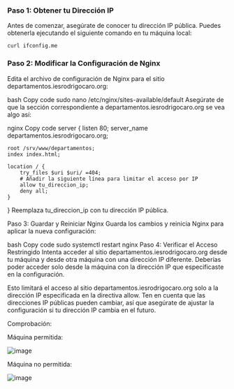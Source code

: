 ### Paso 1: Obtener tu Dirección IP
Antes de comenzar, asegúrate de conocer tu dirección IP pública. Puedes obtenerla ejecutando el siguiente comando en tu máquina local:

```
curl ifconfig.me
```

### Paso 2: Modificar la Configuración de Nginx
Edita el archivo de configuración de Nginx para el sitio departamentos.iesrodrigocaro.org:

bash
Copy code
sudo nano /etc/nginx/sites-available/default
Asegúrate de que la sección correspondiente a departamentos.iesrodrigocaro.org se vea algo así:

nginx
Copy code
server {
    listen 80;
    server_name departamentos.iesrodrigocaro.org;

    root /srv/www/departamentos;
    index index.html;

    location / {
        try_files $uri $uri/ =404;
        # Añadir la siguiente línea para limitar el acceso por IP
        allow tu_direccion_ip;
        deny all;
    }
}
Reemplaza tu_direccion_ip con tu dirección IP pública.

Paso 3: Guardar y Reiniciar Nginx
Guarda los cambios y reinicia Nginx para aplicar la nueva configuración:

bash
Copy code
sudo systemctl restart nginx
Paso 4: Verificar el Acceso Restringido
Intenta acceder al sitio departamentos.iesrodrigocaro.org desde tu máquina y desde otra máquina con una dirección IP diferente. Deberías poder acceder solo desde la máquina con la dirección IP que especificaste en la configuración.

Esto limitará el acceso al sitio departamentos.iesrodrigocaro.org solo a la dirección IP especificada en la directiva allow. Ten en cuenta que las direcciones IP públicas pueden cambiar, así que asegúrate de ajustar la configuración si tu dirección IP cambia en el futuro.

Comprobación: 

Máquina permitida:

![image](https://github.com/Scosrom/Servicios-en-red/assets/114906778/2ae07beb-a52e-46ce-9275-14e6b966a7ff)

Máquina no permitida:

![image](https://github.com/Scosrom/Servicios-en-red/assets/114906778/1fdc43d5-1ed9-48e7-8513-3a0faf9e7c0c)

